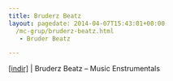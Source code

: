 ```yaml
---
title: Bruderz Beatz
layout: pagedate: 2014-04-07T15:43:01+00:00
  /mc-grup/bruderz-beatz.html
   - Bruder Beatz

---
```

<a href="https://cloud.mail.ru/public/4f569016a68c/Bruderz%20Music%20Instrumental" target="_blank">[indir]</a> | Bruderz Beatz &#8211; Music Enstrumentals
